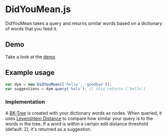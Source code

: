 # DidYouMean.js
DidYouMean takes a query and returns similar words based on a dictionary of words that you feed it.

## Demo
Take a look at the [demo](http://dl.dropbox.com/u/46441/didYouMean/demo.html)

## Example usage
``` js
var dym = new DidYouMean(['hello', 'goodbye']);
var suggestions = dym.query('helo'); // this returns ['hello']
```

### Implementation
A [BK-Tree](http://en.wikipedia.org/wiki/BK-tree) is created with your dictionary words as nodes. When queried, it uses [Levenshtein Distance](http://en.wikipedia.org/wiki/Levenshtein_Distance) to compare how similar your query is to the words in the tree. If a word is within a certain edit distance threshold (default: 2), it's returned as a suggestion.
